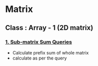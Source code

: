 # Matrix

## Class : Array - 1 (2D matrix)

### [1. Sub-matrix Sum Queries](https://leetcode.com/problems/range-sum-query-2d-immutable/)

- Calculate prefix sum of whole matrix
- calculate as per the query